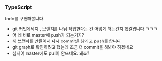 ### TypeScript

todo를 구현해봅니다.

- git 커밋메세지 , 브랜치를 나눠 작업한다는 건 어떻게 하는건지 헷갈립니다 ㅋㅋㅋ
- 어 왜 바로 master에 push가 되는거지?
- 새 브랜치를 만들어서 다시 commit을 남기고 push를 합니다
- git graph로 확인하려고 했는데 조금 더 commit을 해봐야 하겠네요
- 심지어 master에도 pull이 안뜨네요. 왜죠?

